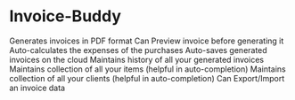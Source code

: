 # Invoice-Buddy
Generates invoices in PDF format Can Preview invoice before generating it Auto-calculates the expenses of the purchases Auto-saves generated invoices on the cloud Maintains history of all your generated invoices Maintains collection of all your items (helpful in auto-completion) Maintains collection of all your clients (helpful in auto-completion) Can Export/Import an invoice data

